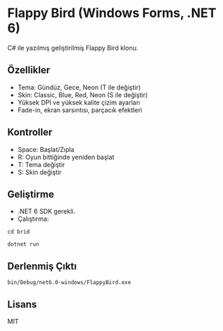 # Flappy Bird (Windows Forms, .NET 6)

C# ile yazılmış geliştirilmiş Flappy Bird klonu.

## Özellikler
- Tema: Gündüz, Gece, Neon (T ile değiştir)
- Skin: Classic, Blue, Red, Neon (S ile değiştir)
- Yüksek DPI ve yüksek kalite çizim ayarları
- Fade-in, ekran sarsıntısı, parçacık efektleri

## Kontroller
- Space: Başlat/Zıpla
- R: Oyun bittiğinde yeniden başlat
- T: Tema değiştir
- S: Skin değiştir

## Geliştirme
- .NET 6 SDK gerekli.
- Çalıştırma:
```
cd brid

dotnet run
```

## Derlenmiş Çıktı
`bin/Debug/net6.0-windows/FlappyBird.exe`

## Lisans
MIT
